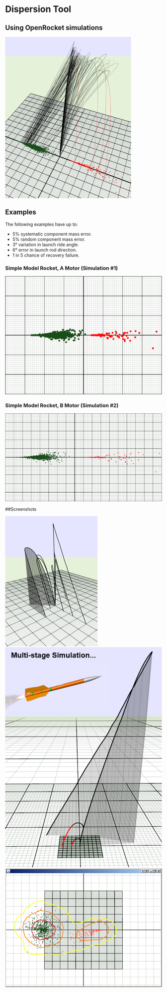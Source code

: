 # Dispersion Tool 
## Using OpenRocket simulations


![Screenshot](docs/screenshot2.png)


## Examples

The following examples have up to:


- 5% systematic component mass error.
- 5% random component mass error.
- 3&deg; variation in launch ride angle.
- 6&deg; error in launch rod direction.
- 1 in 5 chance of recovery failure.


### Simple Model Rocket, A Motor (Simulation #1)

![Screenshot](docs/simple-a.png)

### Simple Model Rocket, B Motor (Simulation #2)

![Screenshot](docs/simple-b.png)

##Screenshots

![Screenshot](docs/screenshot.png)
![Screenshot](docs/screenshot3.png)
![Screenshot](docs/screenshot4.png)